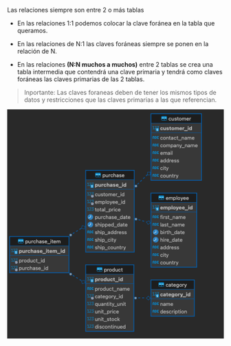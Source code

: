 Las relaciones siempre son entre 2 o más tablas

- En las relaciones 1:1 podemos colocar la clave foránea en la tabla que queramos.
- En las relaciones de N:1 las claves foráneas siempre se ponen en la relación de N. 
  
- En las relaciones **(N:N muchos a muchos)** entre 2 tablas se crea una tabla intermedia que contendrá una clave primaria y tendrá como claves foráneas las claves primarias de las 2 tablas.

 > Inportante: Las claves foraneas deben de tener los mismos tipos de datos y restricciones que las claves primarias a las que referencian. 

 ![esquema entidad relacción](/img/esquema.png)